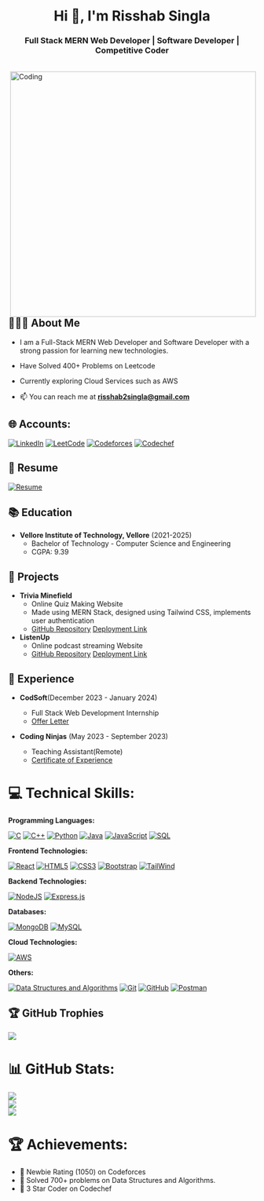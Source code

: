 
<h1 align="center">Hi 👋, I'm Risshab Singla</h1>
<h3 align="center"> Full Stack MERN Web Developer | Software Developer | Competitive Coder  </h3>
<br>
<img align="right" alt="Coding" width="500" src="https://imageio.forbes.com/specials-images/imageserve/61d52d4e3a76ed81ac034ea8/The-10-Tech-Trends-That-Will-Transform-Our-World/960x0.jpg?height=399&width=711&fit=bounds">

## 👨🏻‍💻 About Me 

- I am a Full-Stack MERN Web Developer and Software Developer with a strong passion for learning new technologies.
- Have Solved 400+ Problems on Leetcode
- Currently exploring Cloud Services such as AWS

- 📫 You can reach me at **risshab2singla@gmail.com**


## 🌐 Accounts:

[![LinkedIn](https://img.shields.io/badge/LinkedIn-0A66C2.svg?style=for-the-badge&logo=LinkedIn&logoColor=white)](https://www.linkedin.com/in/risshab-singla/) 
[![LeetCode](https://img.shields.io/static/v1?style=for-the-badge&message=LeetCode&color=222222&logo=LeetCode&logoColor=FFA116&label=)](https://leetcode.com/Risshab_Singla/) 
[![Codeforces](https://img.shields.io/badge/Codeforces-1F8ACB.svg?style=for-the-badge&logo=Codeforces&logoColor=white)](https://codeforces.com/profile/risshab2singla)
[![Codechef](https://img.shields.io/badge/CodeChef-5B4638.svg?style=for-the-badge&logo=CodeChef&logoColor=white)](https://www.codechef.com/users/risshabsingla)

## 📄 Resume 

[![Resume](https://img.shields.io/badge/View%20Resume-4285F4?style=for-the-badge&logo=Google%20Drive&logoColor=white)](https://drive.google.com/file/d/1Gleunmba9s8jR_IqHVi9fwoGTl0Fv2YL/view?usp=sharing)


## 📚 Education 
- **Vellore Institute of Technology, Vellore** (2021-2025)
  - Bachelor of Technology - Computer Science and Engineering
  - CGPA: 9.39

## 🚀 Projects 

- **Trivia Minefield**
  - Online Quiz Making Website
  - Made using MERN Stack, designed using Tailwind CSS, implements user authentication
  - [GitHub Repository](https://github.com/RisshabSingla/CodSoft_Task2)   [Deployment Link](https://triviaminefield.vercel.app/)
- **ListenUp**
  - Online podcast streaming Website
  - [GitHub Repository](https://github.com/RisshabSingla/Ethnus-Project)   [Deployment Link](https://ethnus-project-frontend.vercel.app/)


 
## 💼 Experience 

- **CodSoft**(December 2023 - January 2024)
   - Full Stack Web Development Internship
   - [Offer Letter](https://drive.google.com/file/d/1qq5N2UYkYpqj216Ihc85JftkLKlV9G_4/view)

- **Coding Ninjas** (May 2023 - September 2023)
  - Teaching Assistant(Remote)
  - [Certificate of Experience](https://ninjasfiles.s3.amazonaws.com/certificate7653497f0d2786a1be19a17ebc87dc802d84.pdf)



# 💻 Technical Skills:
**Programming Languages:**

[![C](https://img.shields.io/badge/C-A8B9CC.svg?style=for-the-badge&logo=C&logoColor=black)](https://www.cprogramming.com/)
[![C++](https://img.shields.io/badge/C++-00599C.svg?style=for-the-badge&logo=C++&logoColor=white)](https://cplusplus.com/)
[![Python](https://img.shields.io/badge/Python-3776AB.svg?style=for-the-badge&logo=Python&logoColor=white)](https://www.python.org/)
[![Java](https://img.shields.io/badge/java-%23ED8B00.svg?style=for-the-badge&logo=java&logoColor=white)](https://www.java.com/en/)
[![JavaScript](https://img.shields.io/badge/JavaScript-F7DF1E.svg?style=for-the-badge&logo=JavaScript&logoColor=black)](https://developer.mozilla.org/en-US/docs/Web/JavaScript/)
[![SQL](https://img.shields.io/badge/SQL-4479A1.svg?style=for-the-badge&logo=MySQL&logoColor=white)](https://www.mysql.com/)

**Frontend Technologies:**

[![React](https://img.shields.io/badge/React-61DAFB.svg?style=for-the-badge&logo=React&logoColor=black)](https://reactjs.org/)
[![HTML5](https://img.shields.io/badge/HTML5-E34F26.svg?style=for-the-badge&logo=HTML5&logoColor=white)](https://developer.mozilla.org/en-US/docs/Web/HTML/)
[![CSS3](https://img.shields.io/badge/CSS3-1572B6.svg?style=for-the-badge&logo=CSS3&logoColor=white)](https://developer.mozilla.org/en-US/docs/Web/CSS/)
[![Bootstrap](https://img.shields.io/badge/Bootstrap-7952B3.svg?style=for-the-badge&logo=Bootstrap&logoColor=white)](https://getbootstrap.com/)
[![TailWind](https://img.shields.io/badge/Tailwind%20CSS-06B6D4.svg?style=for-the-badge&logo=Tailwind-CSS&logoColor=white)](https://tailwindcss.com/)

**Backend Technologies:**

[![NodeJS](https://img.shields.io/badge/Node.js-339933.svg?style=for-the-badge&logo=nodedotjs&logoColor=white)](https://nodejs.org/en/)
[![Express.js](https://img.shields.io/badge/Express-000000.svg?style=for-the-badge&logo=Express&logoColor=white)](https://expressjs.com/)

**Databases:**

[![MongoDB](https://img.shields.io/badge/MongoDB-47A248.svg?style=for-the-badge&logo=MongoDB&logoColor=white)](https://www.mongodb.com/)
[![MySQL](https://img.shields.io/badge/MySQL-4479A1.svg?style=for-the-badge&logo=MySQL&logoColor=white)](https://www.mysql.com/)


**Cloud Technologies:**

[![AWS](https://img.shields.io/badge/Amazon%20AWS-232F3E.svg?style=for-the-badge&logo=Amazon-AWS&logoColor=white)](https://aws.amazon.com/)


**Others:**

[![Data Structures and Algorithms](https://img.shields.io/badge/Data%20Structures%20and%20Algorithms-808080.svg?style=for-the-badge&logo=DataCamp&logoColor=white)](https://techdevguide.withgoogle.com/paths/data-structures-and-algorithms/)
[![Git](https://img.shields.io/static/v1?style=for-the-badge&message=Git&color=F05032&logo=Git&logoColor=FFFFFF&label=)](https://git-scm.com/)
[![GitHub](https://img.shields.io/static/v1?style=for-the-badge&message=GitHub&color=181717&logo=GitHub&logoColor=FFFFFF&label=)](https://github.com/)
[![Postman](https://img.shields.io/badge/Postman-FF6C37?style=for-the-badge&logo=postman&logoColor=white)](https://www.postman.com/)


## 🏆 GitHub Trophies

![](https://github-profile-trophy.vercel.app/?username=risshabsingla&theme=tokyonight&no-frame=false&no-bg=false&margin-w=4)

# 📊 GitHub Stats:
![](https://github-readme-stats.vercel.app/api?username=risshabsingla&theme=tokyonight&hide_border=false&include_all_commits=true&count_private=true)<br/>
![](https://github-readme-streak-stats.herokuapp.com/?user=risshabsingla&theme=tokyonight&hide_border=false)<br/>
![](https://github-readme-stats.vercel.app/api/top-langs/?username=risshabsingla&theme=tokyonight&hide_border=false&include_all_commits=true&count_private=true&layout=compact)


# 🏆 Achievements:

- 🌟 Newbie Rating (1050) on Codeforces
- 🌟 Solved 700+ problems on Data Structures and Algorithms.
- 🌟 3 Star Coder on Codechef
